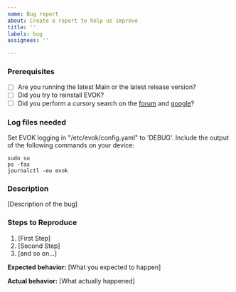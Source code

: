 ```yaml
---
name: Bug report
about: Create a report to help us improve
title: ''
labels: bug
assignees: ''

---
```


### Prerequisites

* [ ] Are you running the latest Main or the latest release version?
* [ ] Did you try to reinstall EVOK?
* [ ] Did you perform a cursory search on the [forum] and [google]?

### Log files needed

Set EVOK logging in "/etc/evok/config.yaml" to 'DEBUG'.
Include the output of the following commands on your device:

```
sudo su
ps -fax
journalctl -eu evok
```

### Description

[Description of the bug]

### Steps to Reproduce

1. [First Step]
2. [Second Step]
3. [and so on...]

**Expected behavior:** [What you expected to happen]

**Actual behavior:** [What actually happened]

[forum]:https://forum.unipi.technology/category/4/official-evok-api
[google]:http://www.google.com/
